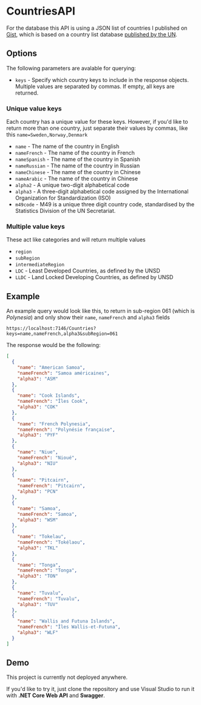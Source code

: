# CountriesAPI

For the database this API is using a JSON list of countries I published on [Gist](https://gist.github.com/tmrk/3ba1cc679e9f655143593524a203b7e2), which is based on a country list database [published by the UN](https://unstats.un.org/unsd/methodology/m49/). 

## Options 

The following parameters are avalable for querying:

* `keys` - Specify which country keys to include in the response objects. Multiple values are separated by commas. If empty, all keys are returned.

### Unique value keys

Each country has a unique value for these keys. However, if you'd like to return more than one country, just separate their values by commas, like this `name=Sweden,Norway,Denmark`

* `name` - The name of the country in English
* `nameFrench` - The name of the country in French
* `nameSpanish` - The name of the country in Spanish
* `nameRussian` - The name of the country in Russian
* `nameChinese` - The name of the country in Chinese
* `nameArabic` - The name of the country in Chinese
* `alpha2` - A unique two-digit alphabetical code
* `alpha3` - A three-digit alphabetical code assigned by the International Organization for Standardization (ISO)
* `m49code` - M49 is a unique three digit country code, standardised by the Statistics Division of the UN Secretariat.

### Multiple value keys

These act like categories and will return multiple values

* `region`
* `subRegion`
* `intermediateRegion`
* `LDC` - Least Developed Countries, as defined by the UNSD
* `LLDC` - Land Locked Developing Countries, as defined by UNSD

## Example

An example query would look like this, to return in sub-region 061 (which is *Polynesia*) and only show their `name`, `nameFrench` and `alpha3` fields

```
https://localhost:7146/Countries?keys=name,nameFrench,alpha3&subRegion=061
```
The response would be the following:

```JSON
[
  {
    "name": "American Samoa",
    "nameFrench": "Samoa américaines",
    "alpha3": "ASM"
  },
  {
    "name": "Cook Islands",
    "nameFrench": "Îles Cook",
    "alpha3": "COK"
  },
  {
    "name": "French Polynesia",
    "nameFrench": "Polynésie française",
    "alpha3": "PYF"
  },
  {
    "name": "Niue",
    "nameFrench": "Nioué",
    "alpha3": "NIU"
  },
  {
    "name": "Pitcairn",
    "nameFrench": "Pitcairn",
    "alpha3": "PCN"
  },
  {
    "name": "Samoa",
    "nameFrench": "Samoa",
    "alpha3": "WSM"
  },
  {
    "name": "Tokelau",
    "nameFrench": "Tokélaou",
    "alpha3": "TKL"
  },
  {
    "name": "Tonga",
    "nameFrench": "Tonga",
    "alpha3": "TON"
  },
  {
    "name": "Tuvalu",
    "nameFrench": "Tuvalu",
    "alpha3": "TUV"
  },
  {
    "name": "Wallis and Futuna Islands",
    "nameFrench": "Îles Wallis-et-Futuna",
    "alpha3": "WLF"
  }
]
```

## Demo

This project is currently not deployed anywhere. 

If you'd like to try it, just clone the repository and use Visual Studio to run it with **.NET Core Web API** and **Swagger**.
